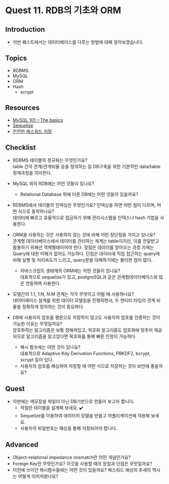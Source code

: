 # Quest 11. RDB의 기초와 ORM

## Introduction

- 이번 퀘스트에서는 데이터베이스를 다루는 방법에 대해 알아보겠습니다.

## Topics

- RDBMS
- MySQL
- ORM
- Hash
  - scrypt

## Resources

- [MySQL 101 – The basics](https://www.globo.tech/learning-center/mysql-101-basics/)
- [Sequelize](https://sequelize.org/)
- [안전한 패스워드 저장](https://d2.naver.com/helloworld/318732)

## Checklist

- RDBMS 테이블의 정규화는 무엇인가요?  
  table 간의 관계/관계비율 등을 정의하는 등 DB구축을 위한 기본적인 data/table 정제과정을 의미한다.
- MySQL 외의 RDB에는 어떤 것들이 있나요?

  - Relational Database 외에 다른 DB에는 어떤 것들이 있을까요?

- RDBMS에서 테이블의 인덱싱은 무엇인가요? 인덱싱을 하면 어떤 점이 다르며, 어떤 식으로 동작하나요?  
  데이터에 빠르고 효율적으로 접금하기 위해 관리시스템을 인덱스나 hash 기법을 사용한다.
- ORM을 사용하는 것은 사용하지 않는 것에 비해 어떤 장단점을 가지고 있나요?  
  관계형 데이터베이스에서 데이터를 관리하는 체계는 table이지만, 이를 전달받고 활용하기 위해선 객체형태이어야 한다. 장점은 데이터를 받아오는 과정 자체는 Query에 대한 이해가 없어도 가능하다. 단점은 데이터에 직접 접근하는 query에 비해 실행 및 처리속도가 느리고, query문을 대체하기에는 불리한 점이 많다.
  - 자바스크립트 생태계의 ORM에는 어떤 것들이 있나요?  
    대표적으로 sequelize가 있고, postgreSQL과 같은 관계형데이터베이스와 많은 연동하여 사용한다.
- 모델간의 1:1, 1:N, N:M 관계는 각각 무엇이고 어떨 때 사용하나요?  
  데이터베이스 설계를 위한 데이터 모델링을 진행하면서, 두 엔티티 타입의 관계 비율을 정확하게 정의하는 것이 중요하다.
- DB에 사용자의 암호를 평문으로 저장하지 않고도 사용자의 암호를 인증하는 것이 가능한 이유는 무엇일까요?  
  암호화하는 알고리즘은 보통 정해져있고, 복호화 알고리즘도 암호화에 맞추어 제공되므로 알고리즘을 알고있다면 복호화를 통해 빠른 인정이 가능하다.
  - 해시 함수에는 어떤 것이 있나요?  
    대표적으로 Adaptive Kdy Derivation Functions, PBKDF2, bcrypt, scrypt 등이 있다.
  - 사용자의 암호를 해싱하여 저장할 때 어떤 식으로 저장하는 것이 보안에 좋을까요?

## Quest

- 이번에는 메모장을 파일이 아닌 DB기반으로 만들어 보고자 합니다.
  - 적절한 테이블을 설계해 보세요. ✔️
  - Sequelize를 이용하여 데이터의 모델을 만들고 어플리케이션에 적용해 보세요.
  - 사용자의 비밀번호는 해싱을 통해 저장되어야 합니다.

## Advanced

- Object–relational impedance mismatch란 어떤 개념인가요?
- Foreign Key란 무엇인가요? 이것을 사용할 때의 장점과 단점은 무엇일까요?
- 이전에 쓰이던 해시함수들에는 어떤 것이 있을까요? 패스워드 해싱의 추세의 역사는 어떻게 이어져왔나요?
